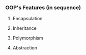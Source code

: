 ### OOP's Features (in sequence)

1. Encapsulation

2. Inheritance 

3. Polymorphism

4. Abstraction